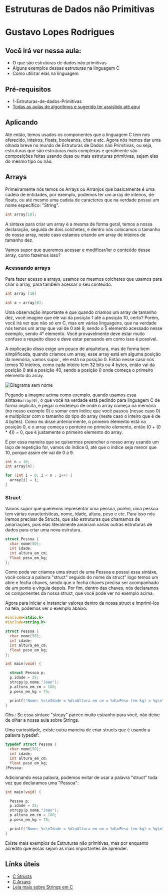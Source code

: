 # Estruturas de Dados não Primitivas

# Gustavo Lopes Rodrigues

## Você irá ver nessa aula:

- O que são estruturas de dados não primitivas
- Alguns exemplos dessas estruturas na linguagem C
- Como utilizar elas na linguagem

## Pré-requisitos

- 1-Estruturas-de-dados-Primitivas
- [Todas as aulas de algoritmos e sugerido ter assistido até aqui](https://github.com/Programando-o-Mundo/Microfundamentos-AEDs/tree/main/AEDs1/Algoritmos)

## Aplicando 

Até então, temos usados os componentes que a linguagem C tem nos oferecido, inteiros, floats, booleanos, char e etc. Agora nós iremos dar uma olhada breve no mundo de Estruturas de Dados não Primitivas, ou seja, estruturas que são estruturas mais complexas e geralmente são composições feitas usando duas ou mais estruturas primitivas, sejam elas do mesmo tipo ou não.

## Arrays

Primeiramente nós temos os Arrays ou Arranjos que basicamente é uma cadeia de entidades, por exemplo, podemos ter um array de inteiros, de floats, ou até mesmo uma cadeia de caracteres que na verdade possui um nome específico: "String".
```c
int array[10];
``` 

A sintaxe para criar um array é a mesma de forma geral, temos a nossa declaração, seguida de dois colchetes, e dentro nós colocamos o tamanho do nosso array, neste caso estamos criando um array de inteiros de tamanho dez.

Vamos supor que queremos acessar e modificar/ler o conteúdo desse array, como fazemos isso?

### Acessando arrays

Para fazer acesso a arrays, usamos os mesmos colchetes que usamos para criar o array, para também acessar o seu conteúdo:

```c
int array [10]

int a = array[0];
``` 

Uma observação importante é que quando criamos um array de tamanho dez, você imagine que ele vai da posição 1 até a posição 10, certo? Porém, você irá ver que não só em C, mas em várias linguagens, que na verdade nós temos um array que vai de 0 até 9, sendo o 5 elemento acessado nesse exemplo, sendo 4° elemento. Você provavelmente deve estar muito confuso a respeito disso e deve estar pensando em como isso é possível.

A explicação disso exige um pouco de arquitetura, mas de forma bem simplificada, quando criamos um array, esse array está em alguma posição da memória, vamos supor , ele está na posição 0. Então nesse caso nós temos 10 inteiros, como cada inteiro tem 32 bits ou 4 bytes, então vai da posição 0 até a posição 40, sendo a posição 0 onde começa o primeiro elemento do array.

![Diagrama sem nome](https://user-images.githubusercontent.com/9157977/211172527-013888da-8d08-45c0-a0e9-277549e2c9a5.jpg)

Pegando a imagme acima como exemplo, quando usamos essa sintaxe```array[0]```, o que você na verdade está pedindo para linguagem C de forma implícita, é pegar o endereço de onde o array começa na memória (no nosso exemplo 0) e somar com índice que você passou (nesse caso 0) e multiplicar com o tamanho do tipo do array (neste caso o inteiro que é de 4 bytes). Como eu disse anteriormente, o primeiro elemento está na posição 0, e o array começa o ponteiro no primeiro elemento, então (0 + (0 * 4)) = 0, que é justamente o primeiro elemento do array.

É por essa maneira que se quisermos preencher o nosso array usando um laço de repetição for, vamos do índice 0, até que o índice seja menor que 10, porque assim ele vai de 0 a 9.

```c
int n = 10;
int array[n];

for (int i = 0; i < n ; i++) {
  array[i] = i;
}
``` 
### Struct

Vamos supor que queremos representar uma pessoa, porém, uma pessoa tem várias características, nome, idade, altura, peso e etc. Para isso nós iremos precisar de Structs, que são estruturas que chamamos de amarrações, pois elas literalmente amarram varias outras estruturas de dados para criar uma nova estrutura.

```c
struct Pessoa {
  char nome[50];
  int idade;
  int altura_em_cm;
  float peso_em_kg;
};
``` 

Como pode ver criamos uma struct de uma Pessoa e possui essa sintáxe, você coloca a palavra "struct" seguido do nome da struct" logo temos um abre e fecha chaves, sendo que o fecha chaves precisa ser acompanhado de um ponto e vírgula depois. Por fim, dentro das chaves, nós declaramos os componentes da nossa struct, que você pode ver no exemplo acima.

Agora para iniciar e instanciar valores dentro da nossa struct e imprimí-los na tela, podemos ver o exemplo abaixo:

```c
#include<stdio.h>
#include<string.h>

struct Pessoa {
  char nome[50];
  int idade;
  int altura_em_cm;
  float peso_em_kg;
};

int main(void) {

  struct Pessoa p;
  p.idade = 25;
  strcpy(p.nome,"Joao");
  p.altura_em_cm = 180;
  p.peso_em_kg = 75;

  printf("Nome: %s\nIdade = %d\nAltura em cm = %d\nPeso (em kg) = %g\n", p.nome, p.idade, p.altura_em_cm, p.peso_em_kg);
}
```

Obs.: Se essa sintaxe "strcpy" parece muito estranho para você, não deixe de olhar a nossa aula sobre Strings.

Uma curiosidade, existe outra maneira de criar structs que é usando a palavra typedef:

```c
typedef struct Pessoa {
  char nome[50];
  int idade;
  int altura_em_cm;
  float peso_em_kg;
}Pessoa;
```

Adicionando essa palavra, podemos evitar de usar a palavra "struct" toda vez que declaramos uma "Pessoa":

```c
int main(void) {

  Pessoa p;
  p.idade = 25;
  strcpy(p.nome,"Joao");
  p.altura_em_cm = 180;
  p.peso_em_kg = 75;

  printf("Nome: %s\nIdade = %d\nAltura em cm = %d\nPeso (em kg) = %g\n", p.nome, p.idade, p.altura_em_cm, p.peso_em_kg);
}
``` 

Existe mais exemplos de Estruturas não primitivas, mas por enquanto acredito que essas sejam as mais importantes de aprender.

## Línks úteis

- [C Structs](https://www.youtube.com/watch?v=oKXP1HZ8xIs)
- [C Arrays](https://www.youtube.com/watch?v=eE9MnoS0lc0)
- [Leia mais sobre Strings em C](https://github.com/Programando-o-Mundo/Microfundamentos-AEDs/blob/main/C/string/Strings-em-C.md)
